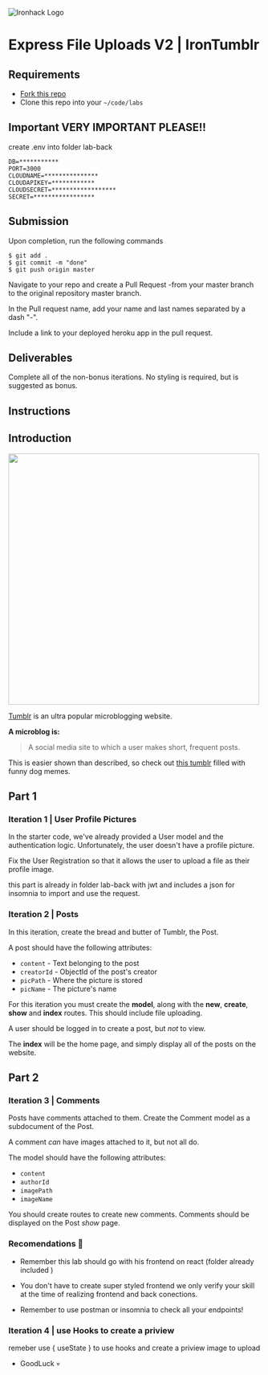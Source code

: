 ![Ironhack Logo](https://i.imgur.com/1QgrNNw.png)
# Express File Uploads V2 | IronTumblr

## Requirements

- [Fork this repo](https://guides.github.com/activities/forking/)
- Clone this repo into your `~/code/labs`

## Important VERY IMPORTANT PLEASE!!
create .env into folder lab-back

```
DB=***********
PORT=3000
CLOUDNAME=***************
CLOUDAPIKEY=************
CLOUDSECRET=******************
SECRET=*****************
```

## Submission

Upon completion, run the following commands

```
$ git add .
$ git commit -m "done"
$ git push origin master
```


Navigate to your repo and create a Pull Request -from your master branch to the original repository master branch.

In the Pull request name, add your name and last names separated by a dash "-".

Include a link to your deployed heroku app in the pull request.

## Deliverables

Complete all of the non-bonus iterations. No styling is required, but is suggested as bonus.


## Instructions

## Introduction

<img src="https://s3-eu-west-1.amazonaws.com/ih-materials/uploads/upload_c0b2a46765e63ac8ac589835f7bb92ea.png" width="500px">

[Tumblr](tumblr.com) is an ultra popular microblogging website.

**A microblog is:**

> A social media site to which a user makes short, frequent posts.

This is easier shown than described, so check out [this tumblr](http://bestdogmemes.tumblr.com/) filled with funny dog memes.
## Part 1
### Iteration 1 | User Profile Pictures

In the starter code, we've already provided a User model and the authentication logic. Unfortunately, the user doesn't have a profile picture.

Fix the User Registration so that it allows the user to upload a file as their profile image.

this part is already in folder lab-back with jwt and includes a json for insomnia to import and use the request.

### Iteration 2 | Posts

In this iteration, create the bread and butter of Tumblr, the Post.

A post should have the following attributes:

- `content` - Text belonging to the post
- `creatorId` - ObjectId of the post's creator
- `picPath` - Where the picture is stored
- `picName` - The picture's name

For this iteration you must create the **model**, along with the **new**, **create**, **show** and **index** routes. This should include file uploading.

A user should be logged in to create a post, but *not* to view.

The **index** will be the home page, and simply display all of the posts on the website.

## Part 2

### Iteration 3 | Comments

Posts have comments attached to them. Create the Comment model as a subdocument of the Post.

A comment *can* have images attached to it, but not all do.

The model should have the following attributes:

- `content`
- `authorId`
- `imagePath`
- `imageName`

You should create routes to create new comments. Comments should be displayed on the Post *show* page.

### Recomendations :construction:
- Remember this lab should go with his frontend on react (folder already included ) 

- You don't have to create super styled frontend we only verify your skill at the time of realizing frontend and back conections.


- Remember to use postman or insomnia to check all your endpoints! 

### Iteration 4 | use Hooks to create a priview 

remeber use { useState } to use hooks and create a priview image to upload

- GoodLuck :skull:  

